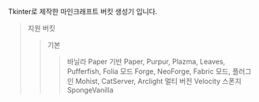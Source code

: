 Tkinter로 제작한 마인크래프트 버킷 생성기 입니다.

> 지원 버킷
>> 기본
>>> 바닐라
>> Paper 기반
>>> Paper, Purpur, Plazma, Leaves, Pufferfish, Folia
>> 모드
>>> Forge, NeoForge, Fabric
>> 모드, 플러그인
>>> Mohist, CatServer, Arclight
>> 멀티 버전
>>> Velocity
>> 스폰지
>>> SpongeVanilla
